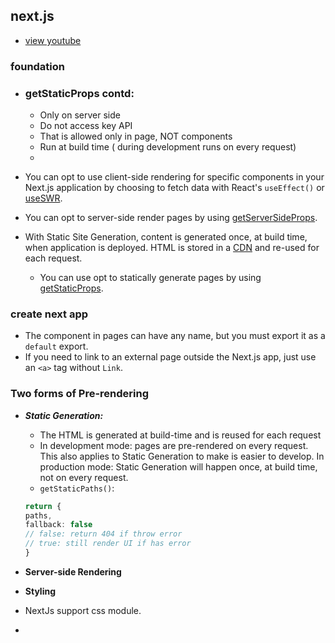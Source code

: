 ## next.js
- [view youtube](https://www.youtube.com/watch?v=ZRZngn_GdXY&list=PLC3y8-rFHvwgC9mj0qv972IO5DmD-H0ZH&index=58&ab_channel=Codevolution)
### foundation

- ### getStaticProps contd:
    
    - Only on server side
    - Do not access key API
    - That is allowed only in page, NOT components
    - Run at build time ( during development runs on every request)
    - 
- You can opt to use client-side rendering for specific components in your Next.js application by choosing to fetch data
  with React's ``useEffect()`` or  [useSWR](https://swr.vercel.app/).
- You can opt to server-side render pages by
  using [getServerSideProps](https://nextjs.org/docs/basic-features/data-fetching/get-server-side-props).
- With Static Site Generation, content is generated once, at build time, when application is deployed. HTML is stored in
  a [CDN](https://nextjs.org/learn/foundations/how-nextjs-works/cdns-and-edge) and re-used for each request.
    - You can use opt to statically generate pages by
      using [getStaticProps](https://nextjs.org/docs/basic-features/data-fetching/get-static-props).

### create next app

- The component in pages can have any name, but you must export it as a ``default`` export.
- If you need to link to an external page outside the Next.js app, just use an ``<a>`` tag without ``Link``.

### Two forms of Pre-rendering

- ***Static Generation:***
    - The HTML is generated at build-time and is reused for each request
    - In development mode: pages are pre-rendered on every request. This also applies to Static Generation to make is
      easier to develop. In production mode: Static Generation will happen once, at build time, not on every request.
    - ``getStaticPaths()``:

  ```ts
  return {
  paths,
  fallback: false
  // false: return 404 if throw error
  // true: still render UI if has error
  }
  ``` 
- **Server-side Rendering**

- **Styling**

- NextJs support css module.
- 

[//]: # (This is a [Next.js]&#40;https://nextjs.org/&#41; project bootstrapped with [`create-next-app`]&#40;https://github.com/vercel/next.js/tree/canary/packages/create-next-app&#41;.)

[//]: # ()
[//]: # (## Getting Started)

[//]: # ()
[//]: # (First, run the development server:)

[//]: # ()
[//]: # (```bash)

[//]: # (npm run dev)

[//]: # (# or)

[//]: # (yarn dev)

[//]: # (```)

[//]: # ()
[//]: # (Open [http://localhost:3000]&#40;http://localhost:3000&#41; with your browser to see the result.)

[//]: # ()
[//]: # (You can start editing the page by modifying `pages/index.tsx`. The page auto-updates as you edit the file.)

[//]: # ()
[//]: # ([API routes]&#40;https://nextjs.org/docs/api-routes/introduction&#41; can be accessed on [http://localhost:3000/api/hello]&#40;http://localhost:3000/api/hello&#41;. This endpoint can be edited in `pages/api/hello.ts`.)

[//]: # ()
[//]: # (The `pages/api` directory is mapped to `/api/*`. Files in this directory are treated as [API routes]&#40;https://nextjs.org/docs/api-routes/introduction&#41; instead of React pages.)

[//]: # ()
[//]: # (## Learn More)

[//]: # ()
[//]: # (To learn more about Next.js, take a look at the following resources:)

[//]: # ()
[//]: # (- [Next.js Documentation]&#40;https://nextjs.org/docs&#41; - learn about Next.js features and API.)

[//]: # (- [Learn Next.js]&#40;https://nextjs.org/learn&#41; - an interactive Next.js tutorial.)

[//]: # ()
[//]: # (You can check out [the Next.js GitHub repository]&#40;https://github.com/vercel/next.js/&#41; - your feedback and contributions are welcome!)

[//]: # ()
[//]: # (## Deploy on Vercel)

[//]: # ()
[//]: # (The easiest way to deploy your Next.js app is to use the [Vercel Platform]&#40;https://vercel.com/new?utm_medium=default-template&filter=next.js&utm_source=create-next-app&utm_campaign=create-next-app-readme&#41; from the creators of Next.js.)

[//]: # ()
[//]: # (Check out our [Next.js deployment documentation]&#40;https://nextjs.org/docs/deployment&#41; for more details.)

